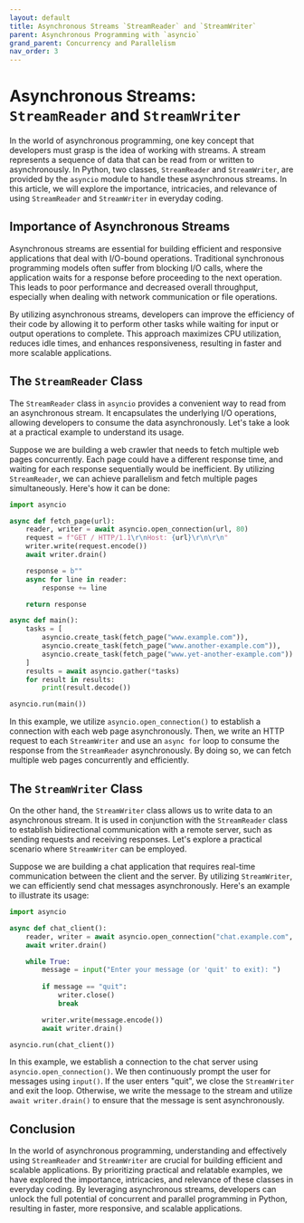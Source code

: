 ```yaml
---
layout: default
title: Asynchronous Streams `StreamReader` and `StreamWriter`
parent: Asynchronous Programming with `asyncio`
grand_parent: Concurrency and Parallelism
nav_order: 3
---
```

# Asynchronous Streams: `StreamReader` and `StreamWriter`

In the world of asynchronous programming, one key concept that developers must grasp is the idea of working with streams. A stream represents a sequence of data that can be read from or written to asynchronously. In Python, two classes, `StreamReader` and `StreamWriter`, are provided by the `asyncio` module to handle these asynchronous streams. In this article, we will explore the importance, intricacies, and relevance of using `StreamReader` and `StreamWriter` in everyday coding.

## Importance of Asynchronous Streams

Asynchronous streams are essential for building efficient and responsive applications that deal with I/O-bound operations. Traditional synchronous programming models often suffer from blocking I/O calls, where the application waits for a response before proceeding to the next operation. This leads to poor performance and decreased overall throughput, especially when dealing with network communication or file operations.

By utilizing asynchronous streams, developers can improve the efficiency of their code by allowing it to perform other tasks while waiting for input or output operations to complete. This approach maximizes CPU utilization, reduces idle times, and enhances responsiveness, resulting in faster and more scalable applications.

## The `StreamReader` Class

The `StreamReader` class in `asyncio` provides a convenient way to read from an asynchronous stream. It encapsulates the underlying I/O operations, allowing developers to consume the data asynchronously. Let's take a look at a practical example to understand its usage.

Suppose we are building a web crawler that needs to fetch multiple web pages concurrently. Each page could have a different response time, and waiting for each response sequentially would be inefficient. By utilizing `StreamReader`, we can achieve parallelism and fetch multiple pages simultaneously. Here's how it can be done:

```python
import asyncio

async def fetch_page(url):
    reader, writer = await asyncio.open_connection(url, 80)
    request = f"GET / HTTP/1.1\r\nHost: {url}\r\n\r\n"
    writer.write(request.encode())
    await writer.drain()

    response = b""
    async for line in reader:
        response += line

    return response

async def main():
    tasks = [
        asyncio.create_task(fetch_page("www.example.com")),
        asyncio.create_task(fetch_page("www.another-example.com")),
        asyncio.create_task(fetch_page("www.yet-another-example.com"))
    ]
    results = await asyncio.gather(*tasks)
    for result in results:
        print(result.decode())

asyncio.run(main())
```

In this example, we utilize `asyncio.open_connection()` to establish a connection with each web page asynchronously. Then, we write an HTTP request to each `StreamWriter` and use an `async for` loop to consume the response from the `StreamReader` asynchronously. By doing so, we can fetch multiple web pages concurrently and efficiently.

## The `StreamWriter` Class

On the other hand, the `StreamWriter` class allows us to write data to an asynchronous stream. It is used in conjunction with the `StreamReader` class to establish bidirectional communication with a remote server, such as sending requests and receiving responses. Let's explore a practical scenario where `StreamWriter` can be employed.

Suppose we are building a chat application that requires real-time communication between the client and the server. By utilizing `StreamWriter`, we can efficiently send chat messages asynchronously. Here's an example to illustrate its usage:

```python
import asyncio

async def chat_client():
    reader, writer = await asyncio.open_connection("chat.example.com", 1234)
    await writer.drain()

    while True:
        message = input("Enter your message (or 'quit' to exit): ")
        
        if message == "quit":
            writer.close()
            break

        writer.write(message.encode())
        await writer.drain()

asyncio.run(chat_client())
```

In this example, we establish a connection to the chat server using `asyncio.open_connection()`. We then continuously prompt the user for messages using `input()`. If the user enters "quit", we close the `StreamWriter` and exit the loop. Otherwise, we write the message to the stream and utilize `await writer.drain()` to ensure that the message is sent asynchronously.

## Conclusion

In the world of asynchronous programming, understanding and effectively using `StreamReader` and `StreamWriter` are crucial for building efficient and scalable applications. By prioritizing practical and relatable examples, we have explored the importance, intricacies, and relevance of these classes in everyday coding. By leveraging asynchronous streams, developers can unlock the full potential of concurrent and parallel programming in Python, resulting in faster, more responsive, and scalable applications.